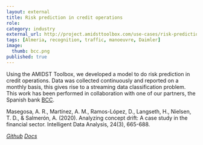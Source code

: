 ```yaml
---
layout: external
title: Risk prediction in credit operations
role: 
category: industry
external_url: http://project.amidsttoolbox.com/use-cases/risk-prediction.html
tags: [Almeria, recognition, traffic, manoeuvre, Daimler]
image:
  thumb: bcc.png
published: true
---
```


Using the AMIDST Toolbox, we developed a model to do risk prediction in credit operations.
Data was collected continuously and reported on a monthly basis, this gives rise to a
streaming data classification problem. This work has been performed in collaboration
with one of our partners, the Spanish bank [BCC](https://www.bcc.es/).

Masegosa, A. R., Martínez, A. M., Ramos-López, D., Langseth, H., Nielsen, T. D., & Salmerón, A. (2020). Analyzing concept drift: A case study in the financial sector. Intelligent Data Analysis, 24(3), 665-688.

<a href="https://github.com/amidst/toolbox"><i class="fa fa-github" aria-hidden="true" > Github</i></a> <a href="http://project.amidsttoolbox.com/use-cases/risk-prediction.html"><i class="fa fa-code" aria-hidden="true" > Docs</i></a>

